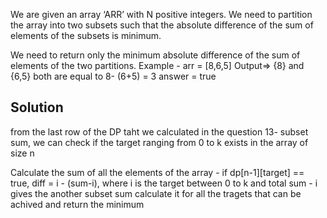 We are given an array ‘ARR’ with N positive integers. We need to partition the array into two subsets such that the absolute difference of the sum of elements of the subsets is minimum.

We need to return only the minimum absolute difference of the sum of elements of the two partitions.
Example -
arr = [8,6,5] 
Output=> {8} and {6,5} both are equal to 8- (6+5) = 3
answer = true


## Solution 
from the last row of the DP taht we calculated in the question 13- subset sum, we can check if the target ranging from 0 to k exists in the array of size n

Calculate the sum of all the elements of the array -
if dp[n-1][target] == true,  diff = i - (sum-i), where i is the target between 0 to k and total sum - i gives the another subset sum
calculate it for all the tragets that can be achived and return the minimum

